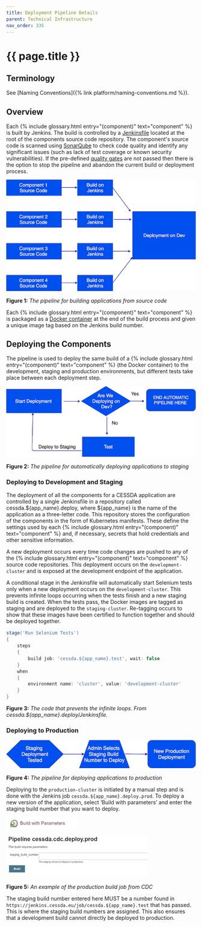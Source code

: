 ```yaml
---
title: Deployment Pipeline Details
parent: Technical Infrastructure
nav_order: 335
---
```


# {{ page.title }}

## Terminology

See [Naming Conventions]({% link platform/naming-conventions.md %}).

## Overview

Each  {% include glossary.html entry="(component)" text="component" %} is built by Jenkins. The build is controlled by a
[Jenkinsfile](https://jenkins.io/doc/book/pipeline/getting-started/#defining-a-pipeline-in-scm) located at the root of the
components source code repository. The component's source code is scanned using [SonarQube](https://www.sonarqube.org/) to
check code quality and identify any significant issues (such as lack of test coverage or known security vulnerabilities).
If the pre-defined [quality gates](https://docs.sonarqube.org/latest/user-guide/quality-gates/) are not passed then there
is the option to stop the pipeline and abandon the current build or deployment process.

![gcp23-figure1](../images/gcp23-figure1.png)

**Figure 1:** *The pipeline for building applications from source code*

Each  {% include glossary.html entry="(component)" text="component" %} is packaged as a [Docker container](https://www.docker.com/resources/what-container)
at the end of the build process and given a unique image tag based on the Jenkins build number.

## Deploying the Components

The pipeline is used to deploy the same build of a
{% include glossary.html entry="(component)" text="component" %} (the Docker container) to the development,
staging and production environments, but different tests take place between each deployment step.

![gcp23-figure2.png](../images/gcp23-figure2.png)

**Figure 2:** *The pipeline for automatically deploying applications to staging*

### Deploying to Development and Staging

The deployment of all the components for a CESSDA application are controlled by a single Jenkinsfile in a repository called
cessda.${app_name}.deploy, where ${app_name} is the name of the application as a three-letter code.
This repository stores the configuration of the components in the form of Kubernetes manifests.
These define the settings used by each  {% include glossary.html entry="(component)" text="component" %} and,
if necessary, secrets that hold credentials and other sensitive information.

A new deployment occurs every time code changes are pushed to any of the
{% include glossary.html entry="(component)" text="component" %} source code repositories.
This deployment occurs on the `development-cluster` and is exposed at the development endpoint of the application.

A conditional stage in the Jenkinsfile will automatically start Selenium tests only when a new deployment occurs on the
`development-cluster`.
This prevents infinite loops occurring when the tests finish and a new staging build is created.
When the tests pass, the Docker images are tagged as staging and are deployed to the `staging-cluster`.
Re-tagging occurs to show that these images have been certified to function together and should be deployed together.

```groovy
stage('Run Selenium Tests')
{
    steps
    {
        build job: 'cessda.${app_name}.test', wait: false
    }
    when
    {
        environment name: 'cluster', value: 'development-cluster'
    }
}
```

**Figure 3:** *The code that prevents the infinite loops. From cessda.${app_name}.deploy/Jenkinsfile.*

### Deploying to Production

![gcp23-figure4](../images/gcp23-figure4.png)

**Figure 4:** *The pipeline for deploying applications to production*

Deploying to the `production-cluster` is initiated by a manual step and is done with the Jenkins job
`cessda.${app_name}.deploy.prod`.
To deploy a new version of the application, select ‘Build with parameters’ and enter the staging build number that you want to deploy.

![gcp23-figure5-part1](../images/gcp23-figure5-part1.png)

![gcp23-figure5-part2](../images/gcp23-figure5-part2.png)

**Figure 5:** *An example of the production build job from CDC*

The staging build number entered here MUST be a number found in `https://jenkins.cessda.eu/job/cessda.${app_name}.test`
that has passed.
This is where the staging build numbers are assigned.
This also ensures that a development build cannot directly be deployed to production.
